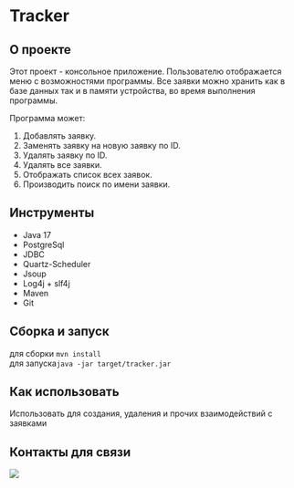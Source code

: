 # Tracker

## О проекте

Этот проект - консольное приложение. Пользователю отображается меню с возможностями программы. Все заявки можно хранить
как в базе данных так и в памяти устройства, во время выполнения программы.

Программа может:

1. Добавлять заявку.
2. Заменять заявку на новую заявку по ID.
3. Удалять заявку по ID.
4. Удалять все заявки.
4. Отображать список всех заявок.
5. Производить поиск по имени заявки.

## Инструменты
- Java 17
- PostgreSql
- JDBC
- Quartz-Scheduler
- Jsoup
- Log4j + slf4j
- Maven
- Git

## Сборка и запуск<br>
для сборки `mvn install`<br>
для запуска`java -jar target/tracker.jar`

## Как использовать<br>
Использовать для создания, удаления и прочих взаимодействий с заявками

## Контакты для связи<br>
<a href="https://t.me/OvercomingJunk" target="blank"><img src="https://img.icons8.com/clouds/50/000000/telegram-app.png"/></a>
